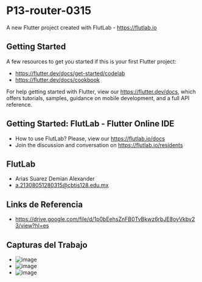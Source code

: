 # P13-router-0315

A new Flutter project created with FlutLab - https://flutlab.io

## Getting Started

A few resources to get you started if this is your first Flutter project:

- https://flutter.dev/docs/get-started/codelab
- https://flutter.dev/docs/cookbook

For help getting started with Flutter, view our
https://flutter.dev/docs, which offers tutorials,
samples, guidance on mobile development, and a full API reference.

## Getting Started: FlutLab - Flutter Online IDE

- How to use FlutLab? Please, view our https://flutlab.io/docs
- Join the discussion and conversation on https://flutlab.io/residents

## FlutLab
- Arias Suarez Demian Alexander
- a.21308051280315@cbtis128.edu.mx

## Links de Referencia
- https://drive.google.com/file/d/1p0bEehsZnFB0TvBkwz6rbJE8oyVkbv23/view?hl=es

## Capturas del Trabajo
- ![image](https://github.com/AriasSuarezDemianAlexander/RutaPag-Arias0315/assets/143743142/beb00e3f-58e7-42d2-9ea8-4923b9a1f4a6)
- ![image](https://github.com/AriasSuarezDemianAlexander/RutaPag-Arias0315/assets/143743142/d720f4a9-69e5-4c8e-a972-b493d27cec17)
- ![image](https://github.com/AriasSuarezDemianAlexander/RutaPag-Arias0315/assets/143743142/3e31ca5a-b63e-4447-a272-466af5674942)



  
